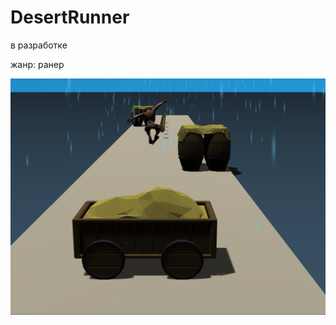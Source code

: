 # DesertRunner
в разработке

жанр: ранер

![Скриншот из игры](https://github.com/DnK12/DesertRunner/raw/main/image/desertRunnerScreenshot_1.png)
